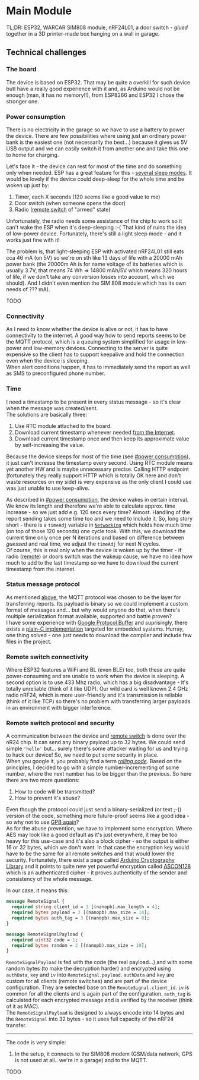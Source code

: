 # Main Module

TL;DR: ESP32, WARCAR SIM808 module, nRF24L01, a door switch - _glued_ together in a 3D printer-made box hanging on a wall in garage.

## Technical challenges

### The board

The device is based on ESP32. That may be quite a overkill for such device butI have a really good experience with it and, as Arduino would
not be enough (man, it has no memory!!), from ESP8266 and ESP32 I chose the stronger one.

### Power consumption

There is no electricity in the garage so we have to use a battery to power the device. There are few possibilities where using just an
ordinary power bank is the easiest one (not necessarily the best...) because it gives us 5V USB output and we can easily switch it from another
one and take this one to home for charging.  

Let's face it - the device can rest for most of the time and do something only when needed. ESP has a great feature for this - 
[several sleep modes](https://lastminuteengineers.com/esp32-sleep-modes-power-consumption/). It would be lovely if the device could deep-sleep
for the whole time and be woken up just by:

1. Timer, each X seconds (120 seems like a good value to me)
1. Door switch (when someone opens the door)
1. Radio ([remote switch](/module-remote) of "armed" state)

Unfortunately, the radio needs some assistance of the chip to work so it can't wake the ESP when it's deep-sleeping :-( That kind of ruins the
idea of low-power device. Fortunately, there's still a light sleep mode - and it works just fine with it!

The problem is, that light-sleeping ESP with activated nRF24L01 still eats cca 46 mA (on 5V) so we're on sth like 13 days of life with a 
20000 mAh power bank (the 20000m Ah is for name voltage of its batteries which is usually 3.7V, that means 74 Wh => 14800 mAh/5V which means
320 hours of life, if we don't take any conversion losses into account, which we should). And I didn't even mention the SIM 808 module which
has its own needs of ??? mA).

TODO

### Connectivity

As I need to know whether the device is alive or not, it has to have connectivity to the internet. A good way how to send reports seems to be
the MQTT protocol, which is a queuing system simplified for usage in low-power and low-memory devices. Connecting to the server is quite
expensive so the client has to support keepalive and hold the connection even when the device is sleeping.  
When alert conditions happen, it has to immediately send the report as well as SMS to preconfigured phone number.

### Time 

I need a timestamp to be present in every status message - so it's clear when the message was created/sent.  
The solutions are basically three:

1. Use RTC module attached to the board.
1. Download current timestamp whenever needed [from the Internet](http://showcase.api.linx.twenty57.net/UnixTime/tounix?date=now).
1. Download current timestamp once and then keep its approximate value by self-increasing the value.

Because the device sleeps for most of the time (see [#power consumption](#power-consumption)), it just can't increase the timestamp every
second. Using RTC module means yet another HW and is maybe unnecessary precise. Calling HTTP endpoint (fortunately they really support HTTP
which is totally OK here and don't waste resources on my side) is very expensive as the only client I could use was just unable to use keep-alive.

As described in [#power consumption](#power-consumption), the device wakes in certain interval. We know its length and therefore we're able
to calculate approx. time increase - so we just add e.g. 120 secs every time? Almost. Handling of the report sending takes some time too and
we need to include it. So, long story short - there is a `timeAdj` variable in [`Networking`][Networking.cpp] which holds how much time (on
top of those 120 seconds) one cycle took. With this, we download the current time only once per N iterations and based on difference between
_guessed_ and real time, we adjust the `timeAdj` for next N cycles.  
Of course, this is real only when the device is woken up by the timer - if radio ([remote](/module-remote)) or doors switch was the wakeup cause, we have no
idea how much to add to the last timestamp so we have to download the current timestamp from the internet.

### Status message protocol

As mentioned [above](#connectivity), the MQTT protocol was chosen to be the layer for transferring reports. Its payload is binary so we could
implement a custom format of messages and... but why would anyone do that, when there's multiple serialization format available, supported
and battle proven?  
I have some experience with [Google Protocol Buffer](https://developers.google.com/protocol-buffers) and suprisingly, there exists a 
[plain-C implementation](https://jpa.kapsi.fi/nanopb/) targeted for embedded systems. Hurray, one thing solved - one just needs to download
the compiler and include few files in the project.

### Remote switch connectivity

Where ESP32 features a WiFi and BL (even BLE) too, both these are quite power-consuming and are unable to work when the device is sleeping.
A second option is to use 433 Mhz radio, which has a big disadvantage - it's totally unreliable (think of it like UDP). Our wild card is
well known 2.4 GHz radio nRF24, which is more user-friendly and it's transmission is reliable (think of it like TCP) so there's no problem
with transferring larger payloads in an environment with bigger interference.

### Remote switch protocol and security

A communication between the device and [remote switch](/module-remote) is done over the nR24 chip. It can send any binary payload up to 32
bytes. We could send simple `'hello'` but... surely there's some attacker waiting for us and trying to hack our device! So, we need to put
some security in place.  
When you google it, you probably find a term [_rolling code_](https://en.wikipedia.org/wiki/Rolling_code). Based on the principles, I decided
to go with a simple number-incrementing of some number, where the next number has to be bigger than the previous. So here there are two more
questions:

1. How to code will be transmitted?
1. How to prevent it's abuse?

Even though the protocol could just send a binary-serialized (or text ;-)) version of the code, something more future-proof seems like a good 
idea - so why not to use [GPB again](#status-message-protocol)?  
As for the abuse prevention, we have to implement some encryption. Where AES may look like a good default as it's just everywhere, it may
be too heavy for this use-case and it's also a block cipher - so the output is either 16 or 32 bytes, which we don't want. In that case the
encryption key would have to be the same for all remote switches and that would lower the security. Fortunately, there exist a page called
[Arduino Cryptography Library](https://rweather.github.io/arduinolibs/crypto.html) and it points to quite new yet powerful encryption called
[ASCON128](https://ascon.iaik.tugraz.at) which is an authenticated cipher - it proves authenticity of the sender and consistency of the whole
message.

In our case, it means this:
```protobuf
message RemoteSignal {
  required string client_id = 1 [(nanopb).max_length = 4];
  required bytes payload = 2 [(nanopb).max_size = 14];
  required bytes auth_tag = 3 [(nanopb).max_size = 8];
}

message RemoteSignalPayload {
  required uint32 code = 1;
  required bytes random = 2 [(nanopb).max_size = 10];
}
```
`RemoteSignalPayload` is fed with the code (the real payload...) and with some random bytes (to make the decryption harder) and encrypted
using `authData`, `key` and `iv` into `RemoteSignal.payload`. `authData` and `key` are custom for all clients (remote switches) and are part
of the device configuration. They are selected base on the `RemoteSignal.client_id`. `iv` is common for all the clients and is again part of
the configuration. `auth_tag` is calculated for each encrypted message and is verified by the receiver (think of it as MAC).  
The `RemoteSignalPayload` is designed to always encode into 14 bytes and the `RemoteSignal` into 32 bytes - so it uses full capacity of the
nRF24 transfer.

---

The code is very simple:

1. In the setup, it connects to the SIM808 modem (GSM/data network, GPS is not used at all.. we're in a garage) and to the MQTT.

TODO
   
[Networking.cpp]: https://github.com/alarm-garage/alarm-garage-server/src/Networking.cpp
